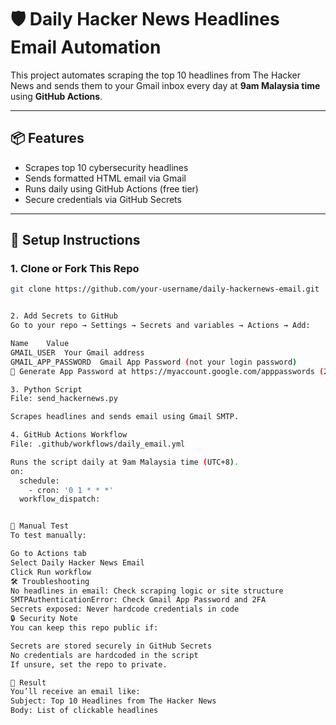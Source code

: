 # 🛡️ Daily Hacker News Headlines Email Automation

This project automates scraping the top 10 headlines from The Hacker News and sends them to your Gmail inbox every day at **9am Malaysia time** using **GitHub Actions**.

---

## 📦 Features

- Scrapes top 10 cybersecurity headlines
- Sends formatted HTML email via Gmail
- Runs daily using GitHub Actions (free tier)
- Secure credentials via GitHub Secrets

---

## 🚀 Setup Instructions

### 1. Clone or Fork This Repo

```bash
git clone https://github.com/your-username/daily-hackernews-email.git


2. Add Secrets to GitHub
Go to your repo → Settings → Secrets and variables → Actions → Add:

Name	Value
GMAIL_USER	Your Gmail address
GMAIL_APP_PASSWORD	Gmail App Password (not your login password)
🔐 Generate App Password at https://myaccount.google.com/apppasswords (2FA must be enabled)

3. Python Script
File: send_hackernews.py

Scrapes headlines and sends email using Gmail SMTP.

4. GitHub Actions Workflow
File: .github/workflows/daily_email.yml

Runs the script daily at 9am Malaysia time (UTC+8).
on:
  schedule:
    - cron: '0 1 * * *'
  workflow_dispatch:


🧪 Manual Test
To test manually:

Go to Actions tab
Select Daily Hacker News Email
Click Run workflow
🛠️ Troubleshooting
No headlines in email: Check scraping logic or site structure
SMTPAuthenticationError: Check Gmail App Password and 2FA
Secrets exposed: Never hardcode credentials in code
🔒 Security Note
You can keep this repo public if:

Secrets are stored securely in GitHub Secrets
No credentials are hardcoded in the script
If unsure, set the repo to private.

📧 Result
You’ll receive an email like:
Subject: Top 10 Headlines from The Hacker News
Body: List of clickable headlines

